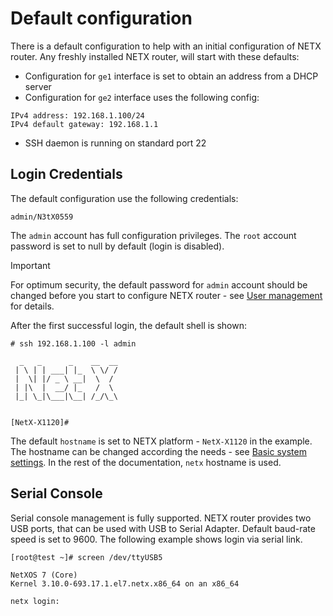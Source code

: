 # Default configuration #

There is a default configuration to help with an initial configuration of NETX router. Any freshly installed NETX router, will start with these defaults:

* Configuration for `ge1` interface is set to obtain an address from a DHCP server 
* Configuration for `ge2` interface uses the following config:

```
IPv4 address: 192.168.1.100/24
IPv4 default gateway: 192.168.1.1
```

* SSH daemon is running on standard port 22

## Login Credentials ###

The default configuration use the following credentials:

```
admin/N3tX0559
```

The `admin` account has full configuration privileges. The `root` account password is set to null by default (login is disabled). 

> [!IMPORTANT]
> For optimum security, the default password for `admin` account should be changed before you start to configure NETX 
> router - see [User management](system/user-management.md) for details.

After the first successful login, the default shell is shown:

```
# ssh 192.168.1.100 -l admin

  _   _      _    __  __
 | \ | | ___| |_  \ \/ /
 |  \| |/ _ \ __|  \  / 
 | |\  |  __/ |_   /  \ 
 |_| \_|\___|\__| /_/\_\
                      

[NetX-X1120]#  
```

The default `hostname` is set to NETX platform - `NetX-X1120` in the example. The hostname can be changed according the needs - see [Basic system settings](system/basic-settings.md). In the rest of the documentation, `netx` hostname is used.

## Serial Console 

Serial console management is fully supported. NETX router provides two USB ports, that can be used with USB to Serial Adapter. Default baud-rate speed 
is set to 9600. The following example shows login via serial link.

```
[root@test ~]# screen /dev/ttyUSB5

NetXOS 7 (Core)
Kernel 3.10.0-693.17.1.el7.netx.x86_64 on an x86_64

netx login: 
```
